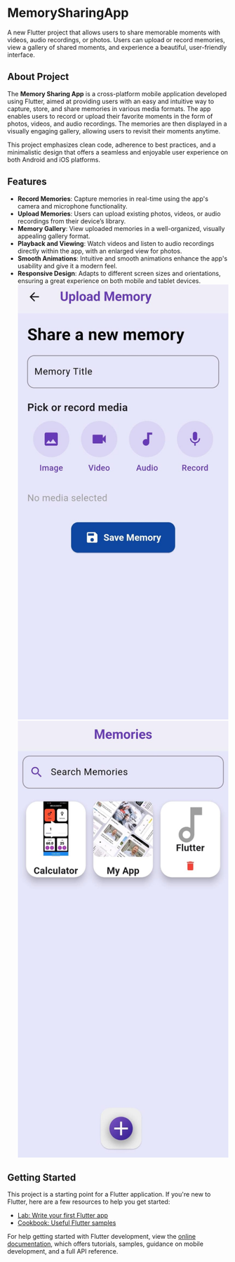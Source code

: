 # MemorySharingApp

A new Flutter project that allows users to share memorable moments with videos, audio recordings, or photos. Users can upload or record memories, view a gallery of shared moments, and experience a beautiful, user-friendly interface.

## About Project

The **Memory Sharing App** is a cross-platform mobile application developed using Flutter, aimed at providing users with an easy and intuitive way to capture, store, and share memories in various media formats. The app enables users to record or upload their favorite moments in the form of photos, videos, and audio recordings. The memories are then displayed in a visually engaging gallery, allowing users to revisit their moments anytime. 

This project emphasizes clean code, adherence to best practices, and a minimalistic design that offers a seamless and enjoyable user experience on both Android and iOS platforms.

## Features

- **Record Memories**: Capture memories in real-time using the app's camera and microphone functionality.
- **Upload Memories**: Users can upload existing photos, videos, or audio recordings from their device’s library.
- **Memory Gallery**: View uploaded memories in a well-organized, visually appealing gallery format.
- **Playback and Viewing**: Watch videos and listen to audio recordings directly within the app, with an enlarged view for photos.
- **Smooth Animations**: Intuitive and smooth animations enhance the app's usability and give it a modern feel.
- **Responsive Design**: Adapts to different screen sizes and orientations, ensuring a great experience on both mobile and tablet devices.
![image alt](https://github.com/vishn-Mk/memorysharingapp/blob/main/upload_memoery.jpg?raw=true)
![image alt](https://github.com/vishn-Mk/memorysharingapp/blob/main/memory_list.jpg?raw=true)
## Getting Started

This project is a starting point for a Flutter application. If you're new to Flutter, here are a few resources to help you get started:

- [Lab: Write your first Flutter app](https://docs.flutter.dev/get-started/codelab)
- [Cookbook: Useful Flutter samples](https://docs.flutter.dev/cookbook)

For help getting started with Flutter development, view the
[online documentation](https://docs.flutter.dev/), which offers tutorials,
samples, guidance on mobile development, and a full API reference.
